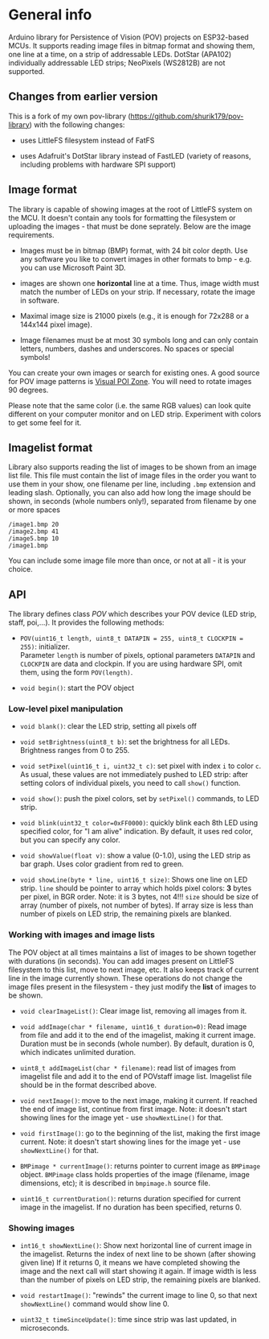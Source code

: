 # General info
Arduino library for Persistence of Vision (POV) projects on ESP32-based MCUs. It supports reading image files in bitmap format and showing them, one line at a time, on a strip of addressable LEDs.  DotStar (APA102) individually addressable LED strips; NeoPixels (WS2812B) are not supported.

## Changes from earlier version

This is a fork of my own pov-library (https://github.com/shurik179/pov-library) with the following changes:

* uses LittleFS filesystem instead of FatFS

* uses Adafruit's DotStar library instead of FastLED (variety of reasons,
  including problems with hardware SPI support)


## Image format

The library is capable of showing images at the root of LittleFS system on the
MCU. It doesn't contain any tools for formatting the filesystem or uploading
the images - that must be done seprately. Below are the image requirements.

* Images must be in bitmap (BMP) format, with 24 bit color depth. Use any
  software you like to convert images in other formats to bmp - e.g. you can use
  Microsoft Paint 3D.

* images are shown one **horizontal** line at a time. Thus, image width must
  match the number of LEDs on your strip. If necessary, rotate the image in software.

* Maximal image size is 21000 pixels (e.g., it is enough for  72x288 or a 144x144
  pixel image).

* Image filenames must be at most 30 symbols long and can only contain letters,
  numbers, dashes and underscores. No spaces or special symbols!

You can create your own images or search for existing ones.  A good source for
POV image patterns is [Visual  POI Zone](https://visualpoi.zone/patterns/).
You will  need to rotate images 90 degrees.


Please note that the same color (i.e. the same RGB values) can look quite
different on your computer monitor  and on LED strip.
Experiment with colors to get some feel for it.


## Imagelist format

Library also supports reading the list of images to be shown from an image list file. This file  must contain the
 list of image files in the order you want
to use them in your show, one filename per line, including `.bmp` extension and leading slash. 
Optionally, you can also add how long the image should be shown, in seconds
(whole numbers only!), separated from  filename by one or more spaces
```
/image1.bmp 20
/image2.bmp 41
/image5.bmp 10
/image1.bmp
```
You can include some image file more than once, or not at all - it is your
choice.

## API


The library defines class *POV* which describes your POV device (LED strip,
staff, poi,...). It provides the following methods:


* `POV(uint16_t length, uint8_t DATAPIN = 255, uint8_t CLOCKPIN = 255)`: initializer.  
   Parameter `length` is number of pixels, optional parameters `DATAPIN`
   and `CLOCKPIN` are data and clockpin. If you are using hardware SPI, omit
   them, using the form `POV(length)`.

* `void begin()`: start the POV object

### Low-level pixel manipulation

* `void blank()`: clear the LED strip, setting all pixels off

* `void setBrightness(uint8_t b)`: set the brightness for all LEDs. Brightness
  ranges from 0 to 255.  


* `void setPixel(uint16_t i, uint32_t c)`: set pixel with index `i` to color `c`.
  As usual, these values are not immediately pushed to LED strip: after setting
  colors of individual pixels, you need to call `show()` function.

* `void show()`: push the pixel colors, set by `setPixel()` commands, to LED strip.

* `void blink(uint32_t color=0xFF0000)`: quickly blink each 8th LED using specified
  color, for "I am alive" indication. By default, it uses red color, but you can
  specify any  color.

* `void showValue(float v)`: show a value (0-1.0), using the LED strip as bar graph.
  Uses color gradient from red to green.

* `void showLine(byte * line, uint16_t size)`: Shows one line on LED strip. `line` should be
  pointer to array which holds  pixel colors: **3** bytes per pixel, in BGR order.
  Note: it is 3 bytes, not 4!!!  `size` should be size of array (number of pixels, not number of bytes).
  If array size is less than number of pixels on LED strip, the remaining pixels are blanked.

### Working with images and image lists

The POV object at all times maintains a list of images to be shown together
with durations (in seconds). You can add images present on LittleFS filesystem to this
list, move to next image, etc. It also keeps track of current line in the
image currently shown. These operations do not change the image files present
in the filesystem - they just modify the **list** of images to be shown.

* `void clearImageList()`:
  Clear image list, removing all images from it.

* `void addImage(char * filename, uint16_t duration=0)`:
  Read  image from file  and add it to  the end of the  imagelist, making it current
  image. Duration must be in seconds (whole number). By default, duration is 0,
  which indicates unlimited duration.

* `uint8_t addImageList(char * filename)`: read list of images from imagelist
  file and add it to the end of POVstaff  image list. Imagelist file should
  be in the format described above.

* `void nextImage()`: move to the next image, making it current. If reached
  the end of image list, continue from first image. Note: it doesn't start
  showing lines for the image yet - use `showNextLine()` for that.

* `void firstImage()`: go to the beginning of the list, making the first image
  current.  Note: it doesn't start
  showing lines for the image yet - use `showNextLine()` for that.


* `BMPimage * currentImage()`: returns pointer to current image as `BMPimage`
  object. `BMPimage` class holds properties of the image (filename, image  
  dimensions, etc); it is described in `bmpimage.h` source file.

* `uint16_t currentDuration()`: returns duration specified for current image in the
  imagelist. If no duration has been specified, returns 0.





### Showing images

* `int16_t showNextLine()`:  Show next horizontal line of current image in the  imagelist.
  Returns the index of next line to be shown  (after showing given line)
  If it returns 0, it means we have completed showing the image and
  the next call will start showing it again.   If image width  is less than
  the number of pixels on LED strip, the remaining pixels are blanked.



* `void restartImage()`: "rewinds" the current image to line 0, so that next
  `showNextLine()` command would show line 0.



* `uint32_t timeSinceUpdate()`: time since strip was last updated, in microseconds.
